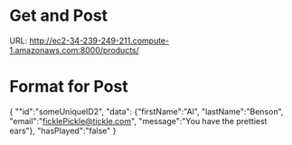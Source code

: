 # Get and Post

URL: http://ec2-34-239-249-211.compute-1.amazonaws.com:8000/products/<yourproduct>

# Format for Post

{
""id":"someUniqueID2",
"data":
{"firstName":"Al",
"lastName":"Benson",
"email":"ficklePickle@tickle.com",
"message":"You have the prettiest ears"},
"hasPlayed":"false"
}
